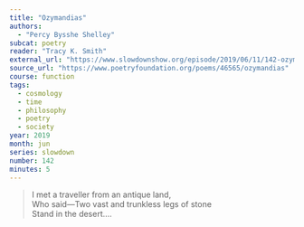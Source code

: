 ```yaml
---
title: "Ozymandias"
authors:
  - "Percy Bysshe Shelley"
subcat: poetry
reader: "Tracy K. Smith"
external_url: "https://www.slowdownshow.org/episode/2019/06/11/142-ozymandias"
source_url: "https://www.poetryfoundation.org/poems/46565/ozymandias"
course: function
tags:
  - cosmology
  - time
  - philosophy
  - poetry
  - society
year: 2019
month: jun
series: slowdown
number: 142
minutes: 5
---
```


> I met a traveller from an antique land,  
Who said—Two vast and trunkless legs of stone  
Stand in the desert....
